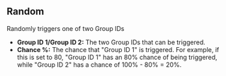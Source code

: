 ## Random
Randomly triggers one of two Group IDs

- **Group ID 1/Group ID 2:** The two Group IDs that can be triggered.
- **Chance %:** The chance that "Group ID 1" is triggered. For example, if this is set to 80, "Group ID 1" has an 80% chance of being triggered, while "Group ID 2" has a chance of 100% - 80% = 20%.